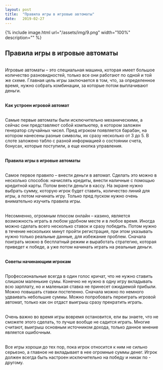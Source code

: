 ```yaml
---
layout: post
title:  "Правила игры в игровые автоматы"
date:   2019-02-27
---
```


{% include image.html url="/assets/img/9.png" width="100%" description="" %}

## Правила игры в игровые автоматы

<br>Игровые автоматы – это специальная машина, которая имеет большое количество разновидностей, только все они работают по одной и той же схеме. Главная цель игры заключается в том, что, за определенное время, нужно собрать комбинации, за которые потом выплачивают деньги.

<br><strong>Как устроен игровой автомат</strong>

<br>Самые первые автоматы были исключительно механическими, а сейчас они представляют собой компьютер, в котором заложен генератор случайных чисел. Пред игроком появляется барабан, на котором нанесены разные символы, их сразу несколько от 3 до 5. В слоте заложено табло с разной информацией о состоянии счета, бонусах, которые поступили, а еще кнопка управления.

<br><strong>Правила игры в игровые автоматы</strong>

<br>Самое первое правило – внести деньги в автомат. Сделать это можно в несколько способов: начислять кредиты, внести наличные с помощью кредитной карты. Потом внести деньги в кассу. На экране нужно выбрать сумму, которую игрок будет ставить, количество линий для игры, а потом начинать игру. Только пред пуском нужно очень внимательно изучить правила игры.

<br>Несомненно, огромным плюсом онлайн – казино, является возможность играть в любом удобном месте и в любое время. Иногда можно сделать всего несколько ставок и сразу победить.  Потом нужно в течение нескольких минут пройти регистрация, при этом указывать нужно только реальные данные, для избежание проблем. Сначала поиграть можно в бесплатный режим и выработать стратегию, которая приведет к победе, а уже потом начинать играть на реальные деньги.

<br><strong>Советы начинающим игрокам</strong>

<br>Профессиональные всегда в один голос кричат, что не нужно ставить слишком маленькие сумы. Конечно не нужно в одну игру вкладывать всю зарплату, но и маленькая ставка не принесет ожидаемой прибыли. Можно повышать ставки постепенно. Сначала можно по немного удваивать небольшие суммы. Можно попробовать переиграть игровой автомат, только как он отдаст выигрыш сразу прекратить играть.

<br>Очень важно во время игры вовремя остановится, ели вы знаете, что не сможете этого сделать, то лучше вообще не садится играть. Многие считают, выигрыш основным источником дохода, только данное мнение является ошибочным.

<br>Все игры хороши до тех пор, пока игрок относится к ним не сильно серьезно, а главное не вкладывает в нее огромные суммы денег. Игрок должен всегда быть настроен исключительно на победу и никак по - другому.
